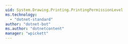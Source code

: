 ```yaml
---
uid: System.Drawing.Printing.PrintingPermissionLevel
ms.technology: 
  - "dotnet-standard"
author: "dotnet-bot"
ms.author: "dotnetcontent"
manager: "wpickett"
---
```

